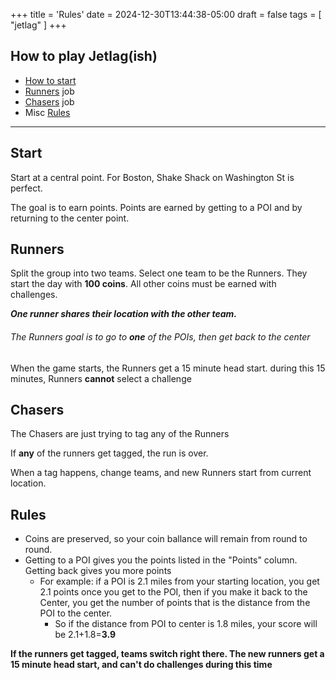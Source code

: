 +++
title = 'Rules'
date = 2024-12-30T13:44:38-05:00
draft = false
tags = [ "jetlag" ]
+++

## How to play Jetlag(ish)

- [How to start](#start)
- [Runners](#runners) job
- [Chasers](#chasers) job
- Misc [Rules](#rules)

---

## Start

Start at a central point. 
For Boston, Shake Shack on Washington St is perfect. 

The goal is to earn points. Points are earned by getting to a POI and by returning to the center point.

## Runners

Split the group into two teams. Select one team to be the Runners. They start the day with **100 coins**. All other coins must be earned with challenges.

***One runner shares their location with the other team.*** 

###### The Runners goal is to go to **one** of the POIs, then get back to the center

When the game starts, the Runners get a 15 minute head start. during this 15 minutes, Runners **cannot** select a challenge

## Chasers

The Chasers are just trying to tag any of the Runners

If **any** of the runners get tagged, the run is over. 

When a tag happens, change teams, and new Runners start from current location.

## Rules

- Coins are preserved, so your coin ballance will remain from round to round.
- Getting to a POI gives you the points listed in the "Points" column. Getting back gives you more points
	- For example: if a POI is 2.1 miles from your starting location, you get 2.1 points once you get to the POI, then if you make it back to the Center, you get the number of points that is the distance from the POI to the center. 
		- So if the distance from POI to center is 1.8 miles, your score will be 2.1+1.8=**3.9**

**If the runners get tagged, teams switch right there. The new runners get a 15 minute head start, and can't do challenges during this time**
